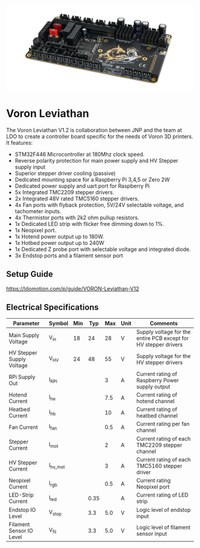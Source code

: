 ![Leviathan_Mainboard](/Media/product_img_web2.jpg "Leviathan Mainboard")

# Voron Leviathan
The Voron Leviathan V1.2 is collaboration between JNP and the team at LDO to create a controller board specific for the needs of Voron 3D printers. It features: 
- STM32F446 Microcontroller at 180Mhz clock speed. 
- Reverse polarity protection for main power supply and HV Stepper supply input
- Superior stepper driver cooling (passive)
- Dedicated mounting space for a Raspberry Pi 3,4,5 or Zero 2W
- Dedicated power supply and uart port for Raspberry Pi
- 5x Integrated TMC2209 stepper drivers. 
- 2x Integrated 48V rated TMC5160 stepper drivers. 
- 4x Fan ports with flyback protection, 5V/24V selectable voltage, and tachometer inputs. 
- 4x Thermistor ports with 2k2 ohm pullup resistors. 
- 1x Dedicated LED strip with flicker free dimming down to 1%.
- 1x Neopixel port.
- 1x Hotend power output up to 180W. 
- 1x Hotbed power output up to 240W
- 1x Dedicated Z probe port with selectable voltage and integrated diode.
- 3x Endstop ports and a filament sensor port 

## Setup Guide
https://ldomotion.com/p/guide/VORON-Leviathan-V12

## Electrical Specifications
| Parameter                 | Symbol             |  Min  | Typ   | Max   | Unit | Comments |
| --------------            | ------------------ | ----- | ----- | ----- |----- | -------- |
| Main Supply Voltage       | V<sub>in</sub>     | 18    | 24    | 28    |  V   | Supply voltage for the entire PCB except for HV stepper drivers |
| HV Stepper Supply Voltage | V<sub>HV</sub>     | 24    | 48    | 55    |  V   | Supply voltage for the HV stepper drivers |
| RPi Supply Out            | I<sub>RPI</sub>    |       |       | 3     |  A   | Current rating of Raspberry Power supply output |
| Hotend Current            | I<sub>he</sub>     |       |       | 7.5   |  A   | Current rating of hotend channel |
| Heatbed Current           | I<sub>hb</sub>     |       |       | 10    |  A   | Current rating of heatbed channel |
| Fan Current               | I<sub>fan</sub>    |       |       | 0.5   |  A   | Current rating per fan channel |
| Stepper Current           | I<sub>mot</sub>    |       |       | 2     |  A   | Current rating of each TMC2209 stepper channel |
| HV Stepper Current        | I<sub>hv_mot</sub> |       |       | 3     |  A   | Current rating of each TMC5160 stepper driver |
| Neopixel Current          | I<sub>rgb</sub>    |       |       | 0.5   |  A   | Current rating Neopixel port |
| LED-Strip Current         | I<sub>led</sub>    |       | 0.35  |       |  A   | Current rating of LED strip |
| Endstop IO Level          | V<sub>stop</sub>   |       | 3.3   | 5.0   |  V   | Logic level of endstop input |
| Filament Sensor IO Level  | V<sub>fil</sub>    |       | 3.3   | 5.0   |  V   | Logic level of filament sensor input |